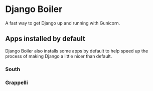 # Django Boiler
A fast way to get Django up and running with Gunicorn.

## Apps installed by default
Django Boiler also installs some apps by default to help speed up the process of making Django a
little nicer than default.

### South
### Grappelli

